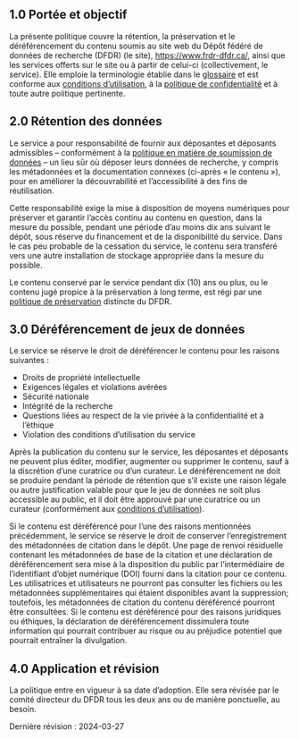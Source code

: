 
## 1.0	Portée et objectif

La présente politique couvre la rétention, la préservation et le déréférencement du contenu soumis au site web du Dépôt fédéré de données de recherche (DFDR) (le site), <a href="https://www.frdr-dfdr.ca/">https://www.frdr-dfdr.ca/</a>, ainsi que les services offerts sur le site ou à partir de celui-ci (collectivement, le service). Elle emploie la terminologie établie dans le [glossaire](/policies/fr/glossaire/) et est conforme aux [conditions d’utilisation](/policies/fr/conditions_d'utilisation/), à la [politique de confidentialité](/policies/fr/confidentialité/) et à toute autre politique pertinente.


## 2.0	Rétention des données

Le service a pour responsabilité de fournir aux déposantes et déposants admissibles – conformément à la [politique en matière de soumission de données](/policies/fr/soumission_données/) – un lieu sûr où déposer leurs données de recherche, y compris les métadonnées et la documentation connexes (ci-après « le contenu »), pour en améliorer la découvrabilité et l’accessibilité à des fins de réutilisation.

Cette responsabilité exige la mise à disposition de moyens numériques pour préserver et garantir l’accès continu au contenu en question, dans la mesure du possible, pendant une période d’au moins dix ans suivant le dépôt, sous réserve du financement et de la disponibilité du service. Dans le cas peu probable de la cessation du service, le contenu sera transféré vers une autre installation de stockage appropriée dans la mesure du possible.

Le contenu conservé par le service pendant dix (10) ans ou plus, ou le contenu jugé propice à la préservation à long terme, est régi par une [politique de préservation](/policies/fr/préservation/) distincte du DFDR.

## 3.0	Déréférencement de jeux de données 

Le service se réserve le droit de déréférencer le contenu pour les raisons suivantes :

* Droits de propriété intellectuelle
* Exigences légales et violations avérées
* Sécurité nationale
* Intégrité de la recherche 
* Questions liées au respect de la vie privée à la confidentialité et à l’éthique 
* Violation des conditions d’utilisation du service

Après la publication du contenu sur le service, les déposantes et déposants ne peuvent plus éditer, modifier, augmenter ou supprimer le contenu, sauf à la discrétion d’une curatrice ou d’un curateur. Le déréférencement ne doit se produire pendant la période de rétention que s’il existe une raison légale ou autre justification valable pour que le jeu de données ne soit plus accessible au public, et il doit être approuvé par une curatrice ou un curateur (conformément aux [conditions d’utilisation](/policies/fr/conditions_d'utilisation/)).

Si le contenu est déréférencé pour l’une des raisons mentionnées précédemment, le service se réserve le droit de conserver l’enregistrement des métadonnées de citation dans le dépôt. Une page de renvoi résiduelle contenant les métadonnées de base de la citation et une déclaration de déréférencement sera mise à la disposition du public par l’intermédiaire de l’identifiant d’objet numérique (DOI) fourni dans la citation pour ce contenu. Les utilisatrices et utilisateurs ne pourront pas consulter les fichiers ou les métadonnées supplémentaires qui étaient disponibles avant la suppression; toutefois, les métadonnées de citation du contenu déréférencé pourront être consultées. Si le contenu est déréférencé pour des raisons juridiques ou éthiques, la déclaration de déréférencement dissimulera toute information qui pourrait contribuer au risque ou au préjudice potentiel que pourrait entraîner la divulgation.

## 4.0 Application et révision 

La politique entre en vigueur à sa date d’adoption. Elle sera révisée par le comité directeur du DFDR tous les deux ans ou de manière ponctuelle, au besoin.

Dernière révision : 2024-03-27
